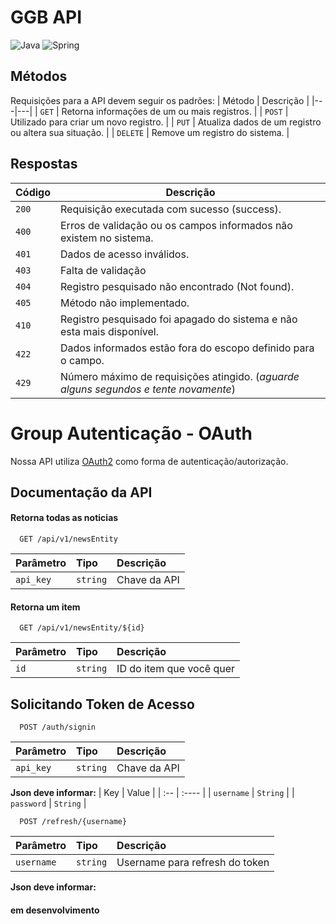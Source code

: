 # GGB API 
![Java](https://img.shields.io/badge/java-%23ED8B00.svg?style=for-the-badge&logo=openjdk&logoColor=white)
![Spring](https://img.shields.io/badge/spring-%236DB33F.svg?style=for-the-badge&logo=spring&logoColor=white)


## Métodos
Requisições para a API devem seguir os padrões:
| Método | Descrição |
|---|---|
| `GET` | Retorna informações de um ou mais registros. |
| `POST` | Utilizado para criar um novo registro. |
| `PUT` | Atualiza dados de um registro ou altera sua situação. |
| `DELETE` | Remove um registro do sistema. |

## Respostas

| Código | Descrição |
|---|---|
| `200` | Requisição executada com sucesso (success).|
| `400` | Erros de validação ou os campos informados não existem no sistema.|
| `401` | Dados de acesso inválidos.|
| `403` | Falta de validação|
| `404` | Registro pesquisado não encontrado (Not found).|
| `405` | Método não implementado.|
| `410` | Registro pesquisado foi apagado do sistema e não esta mais disponível.|
| `422` | Dados informados estão fora do escopo definido para o campo.|
| `429` | Número máximo de requisições atingido. (*aguarde alguns segundos e tente novamente*)|

# Group Autenticação - OAuth

Nossa API utiliza [OAuth2](https://auth0.com/pt) como forma de autenticação/autorização.
## Documentação da API

#### Retorna todas as noticias

```http
  GET /api/v1/newsEntity
```

| Parâmetro   | Tipo       | Descrição                           |
| :---------- | :--------- | :---------------------------------- |
| `api_key` | `string` | Chave da API |

#### Retorna um item

```http
  GET /api/v1/newsEntity/${id}
```

| Parâmetro   | Tipo       | Descrição                                   |
| :---------- | :--------- | :------------------------------------------ |
| `id`      | `string` | ID do item que você quer |

## Solicitando Token de Acesso

```http
  POST /auth/signin
```

| Parâmetro   | Tipo       | Descrição                                   |
| :---------- | :--------- | :------------------------------------------ |
| `api_key`      | `string` | Chave da API |

**Json deve informar:**
| Key | Value |
| :-- | :---- |
| `username` | `String` |
| `password` | `String` |

```http
  POST /refresh/{username}
```

| Parâmetro   | Tipo       | Descrição                                   |
| :---------- | :--------- | :------------------------------------------ |
| `username`      | `string` | Username para refresh do token |

**Json deve informar:**
#### em desenvolvimento
